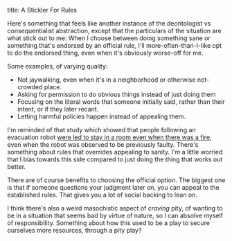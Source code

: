 title: A Stickler For Rules

Here's something that feels like another instance of the deontologist vs consequentialist abstraction, except that the particulars of the situation are what stick out to me: When I choose between doing something sane or something that's endorsed by an official rule, I'll more-often-than-I-like opt to do the endorsed thing, even when it's obviously worse-off for me.

Some examples, of varying quality:

- Not jaywalking, even when it's in a neighborhood or otherwise not-crowded place.
- Asking for permission to do obvious things instead of just doing them
- Focusing on the literal words that someone initially said, rather than their intent, or if they later recant.
- Letting harmful policies happen instead of appealing them.

I'm reminded of that study which showed that people following an evacuation robot [were led to stay in a room even when there was a fire](https://ieeexplore.ieee.org/document/7451740), even when the robot was observed to be previously faulty. There's something about rules that overrides appealing to sanity. I'm a little worried that I bias towards this side compared to just doing the thing that works out better.

There are of course benefits to choosing the official option. The biggest one is that if someone questions your judgment later on, you can appeal to the established rules. That gives you a lot of social backing to lean on.

I think there's also a weird masochistic aspect of *craving* pity, of wanting to be in a situation that seems bad by virtue of nature, so I can absolve myself of responsibility. Something about how this used to be a play to secure ourselves more resources, through a pity play?
